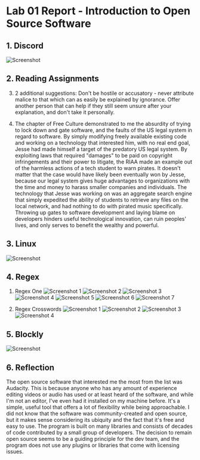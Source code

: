 # Lab 01 Report - Introduction to Open Source Software

## 1. Discord

![Screenshot](../../images/lab1/discord.PNG)

## 2. Reading Assignments

 3. 2 additional suggestions: Don't be hostile or accusatory - never attribute malice to that which can as easily be explained by ignorance. Offer another person that can help if they still seem unsure after your explanation, and don't take it personally.

 4. The chapter of Free Culture demonstrated to me the absurdity of trying to lock down and gate software, and the faults of the US legal system in regard to software. By simply modifying freely available existing code and working on a technology that interested him, with no real end goal, Jesse had made himself a target of the predatory US legal system. By exploiting laws that required "damages" to be paid on copyright infringements and their power to litigate, the RIAA made an example out of the harmless actions of a tech student to warn pirates. It doesn't matter that the case would have likely been eventually won by Jesse, because our legal system gives huge advantages to organizations with the time and money to harass smaller companies and individuals. The technology that Jesse was working on was an aggregate search engine that simply expedited the ability of students to retrieve any files on the local network, and had nothing to do with pirated music specifically. Throwing up gates to software development and laying blame on developers hinders useful technological innovation, can ruin peoples' lives, and only serves to benefit the wealthy and powerful.

 ## 3. Linux

 ![Screenshot](../../images/lab1/tree.PNG)

 ## 4. Regex
 
  1. Regex One
  ![Screenshot 1](../../images/lab1/regex1.PNG)
  ![Screenshot 2](../../images/lab1/regex2.PNG)
  ![Screenshot 3](../../images/lab1/regex3.PNG)
  ![Screenshot 4](../../images/lab1/regex4.PNG)
  ![Screenshot 5](../../images/lab1/regex5.PNG)
  ![Screenshot 6](../../images/lab1/regex6.PNG)
  ![Screenshot 7](../../images/lab1/regex7.PNG)

  2. Regex Crosswords
  ![Screenshot 1](../../images/lab1/crossword1.PNG)
  ![Screenshot 2](../../images/lab1/crossword2.PNG)
  ![Screenshot 3](../../images/lab1/crossword3.PNG)
  ![Screenshot 4](../../images/lab1/crossword4.PNG)

  ## 5. Blockly

  ![Screenshot](../../images/lab1/blockly.PNG)

  ## 6. Reflection

  The open source software that interested me the most from the list was Audacity. This is because anyone who has any amount of experience editing videos or audio has used or at least heard of the software, and while I'm not an editor, I've even had it installed on my machine before. It's a simple, useful tool that offers a lot of flexibility while being approachable. I did not know that the software was community-created and open source, but it makes sense considering its ubiquity and the fact that it's free and easy to use. The program is built on many libraries and consists of decades of code contributed by a small group of developers. The decision to remain open source seems to be a guiding principle for the dev team, and the program does not use any plugins or libraries that come with licensing issues.